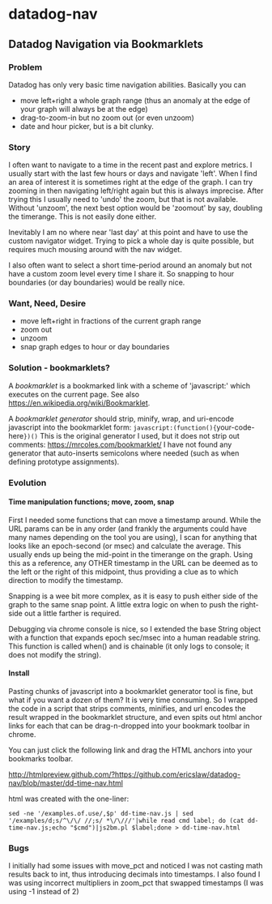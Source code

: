 # datadog-nav
## Datadog Navigation via Bookmarklets
### Problem
Datadog has only very basic time navigation abilities.  Basically you can 
* move left+right a whole graph range (thus an anomaly at the edge of your graph will always be at the edge)
* drag-to-zoom-in but no zoom out (or even unzoom)
* date and hour picker, but is a bit clunky.

### Story
I often want to navigate to a time in the recent past and explore metrics.  I usually start with the last few hours or days and navigate 'left'.  When I find an area of interest it is sometimes right at the edge of the graph.  I can try zooming in then navigating left/right again but this is always imprecise.
After trying this I usually need to 'undo' the zoom, but that is not available.  Without 'unzoom', the next best option would be 'zoomout' by say, doubling the timerange.  This is not easily done either.

Inevitably I am no where near 'last day' at this point and have to use the custom navigator widget.  Trying to pick a whole day is quite possible, but requires much mousing around with the nav widget.

I also often want to select a short time-period around an anomaly but not have a custom zoom level every time I share it.  So snapping to hour boundaries (or day boundaries) would be really nice.


### Want, Need, Desire
* move left+right in fractions of the current graph range
* zoom out
* unzoom
* snap graph edges to hour or day boundaries

### Solution - bookmarklets?
A *bookmarklet* is a bookmarked link with a scheme of 'javascript:' which executes on the current page. See also https://en.wikipedia.org/wiki/Bookmarklet.

A *bookmarklet generator* should strip, minify, wrap, and uri-encode javascript into the bookmarklet form: `javascript:(function(){`your-code-here`})()`
This is the original generator I used, but it does not strip out comments: https://mrcoles.com/bookmarklet/
I have not found any generator that auto-inserts semicolons where needed (such as when defining prototype assignments).

### Evolution
#### Time manipulation functions; move, zoom, snap
First I needed some functions that can move a timestamp around.
While the URL params can be in any order (and frankly the arguments could have many names depending on the tool you are using),
I scan for anything that looks like an epoch-second (or msec) and calculate the average.
This usually ends up being the mid-point in the timerange on the graph.
Using this as a reference, any OTHER timestamp in the URL can be deemed as to the left or the right of this midpoint,
thus providing a clue as to which direction to modify the timestamp.

Snapping is a wee bit more complex, as it is easy to push either side of the graph to the same snap point.
A little extra logic on when to push the right-side out a little farther is required.

Debugging via chrome console is nice, so I extended the base String object with a function that expands epoch sec/msec into a human readable string.
This function is called when() and is chainable (it only logs to console; it does not modify the string).

#### Install
Pasting chunks of javascript into a bookmarklet generator tool is fine, but what if you want a dozen of them?  It is very time consuming.
So I wrapped the code in a script that strips comments, minifies, and url encodes the result wrapped in the bookmarklet structure,
and even spits out html anchor links for each that can be drag-n-dropped into your bookmark toolbar in chrome.

You can just click the following link and drag the HTML anchors into your bookmarks toolbar.

http://htmlpreview.github.com/?https://github.com/ericslaw/datadog-nav/blob/master/dd-time-nav.html

html was created with the one-liner:
```
sed -ne '/examples.of.use/,$p' dd-time-nav.js | sed '/examples/d;s/^\/\/ //;s/ *\/\///'|while read cmd label; do (cat dd-time-nav.js;echo "$cmd")|js2bm.pl $label;done > dd-time-nav.html
```

### Bugs
I initially had some issues with move_pct and noticed I was not casting math results back to int, thus introducing decimals into timestamps.
I also found I was using incorrect multipliers in zoom_pct that swapped timestamps (I was using -1 instead of 2)

